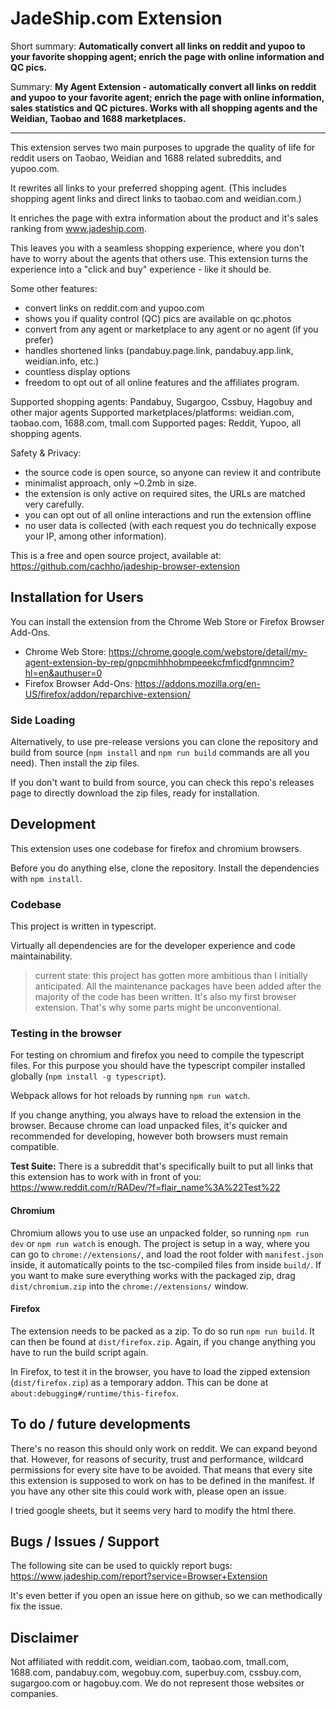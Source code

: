 # JadeShip.com Extension

Short summary: **Automatically convert all links on reddit and yupoo to your favorite shopping agent; enrich the page with online information and QC pics.**

Summary: **My Agent Extension - automatically convert all links on reddit and yupoo to your favorite agent; enrich the page with online information, sales statistics and QC pictures. Works with all shopping agents and the Weidian, Taobao and 1688 marketplaces.**

---

This extension serves two main purposes to upgrade the quality of life for reddit users on Taobao, Weidian and 1688 related subreddits, and yupoo.com.

It rewrites all links to your preferred shopping agent. (This includes shopping agent links and direct links to taobao.com and weidian.com.)

It enriches the page with extra information about the product and it's sales ranking from www.jadeship.com.

This leaves you with a seamless shopping experience, where you don't have to worry about the agents that others use. This extension turns the experience into a "click and buy" experience - like it should be.

Some other features:
- convert links on reddit.com and yupoo.com
- shows you if quality control (QC) pics are available on qc.photos
- convert from any agent or marketplace to any agent or no agent (if you prefer)
- handles shortened links (pandabuy.page.link, pandabuy.app.link, weidian.info, etc.)
- countless display options
- freedom to opt out of all online features and the affiliates program.

Supported shopping agents: Pandabuy, Sugargoo, Cssbuy, Hagobuy and other major agents
Supported marketplaces/platforms: weidian.com, taobao.com, 1688.com, tmall.com
Supported pages: Reddit, Yupoo, all shopping agents.

Safety & Privacy:
- the source code is open source, so anyone can review it and contribute
- minimalist approach, only ~0.2mb in size.
- the extension is only active on required sites, the URLs are matched very carefully.
- you can opt out of all online interactions and run the extension offline
- no user data is collected (with each request you do technically expose your IP, among other information).

This is a free and open source project, available at: https://github.com/cachho/jadeship-browser-extension

## Installation for Users

You can install the extension from the Chrome Web Store or Firefox Browser Add-Ons.

- Chrome Web Store: https://chrome.google.com/webstore/detail/my-agent-extension-by-rep/gnpcmjhhhobmpeeekcfmficdfgnmncim?hl=en&authuser=0
- Firefox Browser Add-Ons: https://addons.mozilla.org/en-US/firefox/addon/reparchive-extension/

### Side Loading


Alternatively, to use pre-release versions you can clone the repository and build from source (`npm install` and `npm run build` commands are all you need). Then install the zip files.

If you don't want to build from source, you can check this repo's releases page to directly download the zip files, ready for installation.

## Development

This extension uses one codebase for firefox and chromium browsers.

Before you do anything else, clone the repository. Install the dependencies with `npm install`.

### Codebase

This project is written in typescript.

Virtually all dependencies are for the developer experience and code maintainability.

> current state: this project has gotten more ambitious than I initially anticipated. All the maintenance packages have been added after the majority of the code has been written. It's also my first browser extension. That's why some parts might be unconventional.

### Testing in the browser

For testing on chromium and firefox you need to compile the typescript files. For this purpose you should have the typescript compiler installed globally (`npm install -g typescript`).

Webpack allows for hot reloads by running `npm run watch`.

If you change anything, you always have to reload the extension in the browser. Because chrome can load unpacked files, it's quicker and recommended for developing, however both browsers must remain compatible.

**Test Suite:** There is a subreddit that's specifically built to put all links that this extension has to work with in front of you: https://www.reddit.com/r/RADev/?f=flair_name%3A%22Test%22

#### Chromium
Chromium allows you to use use an unpacked folder, so running `npm run dev` or `npm run watch` is enough. The project is setup in a way, where you can go to `chrome://extensions/`, and load the root folder with `manifest.json` inside, it automatically points to the tsc-compiled files from inside `build/`. If you want to make sure everything works with the packaged zip, drag `dist/chromium.zip` into the `chrome://extensions/` window.

#### Firefox
The extension needs to be packed as a zip. To do so run `npm run build`. It can then be found at `dist/firefox.zip`. Again, if you change anything you have to run the build script again.

In Firefox, to test it in the browser, you have to load the zipped extension (`dist/firefox.zip`) as a temporary addon. This can be done at `about:debugging#/runtime/this-firefox`.


## To do / future developments

There's no reason this should only work on reddit. We can expand beyond that. However, for reasons of security, trust and performance, wildcard permissions for every site have to be avoided. That means that every site this extension is supposed to work on has to be defined in the manifest. If you have any other site this could work with, please open an issue.

I tried google sheets, but it seems very hard to modify the html there.

## Bugs / Issues / Support
The following site can be used to quickly report bugs: https://www.jadeship.com/report?service=Browser+Extension

It's even better if you open an issue here on github, so we can methodically fix the issue.

## Disclaimer
Not affiliated with reddit.com, weidian.com, taobao.com, tmall.com, 1688.com, pandabuy.com, wegobuy.com, superbuy.com, cssbuy.com, sugargoo.com or hagobuy.com. We do not represent those websites or companies.
